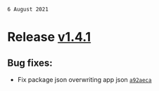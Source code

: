 `6 August 2021`
# Release [v1.4.1](https://github.com/TryphonX/react-native-build-manager/compare/v1.4.0...v1.4.1)

## Bug fixes:

- Fix package json overwriting app json [`a92aeca`](https://github.com/TryphonX/react-native-build-manager/commit/a92aeca7eb4ccb57d94ac751879e4f249f3afad0)
